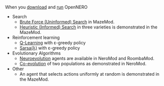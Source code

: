 When you [download](http://code.google.com/p/opennero/downloads/) and [run](RunningOpenNero.md) OpenNERO
  * Search
    * [Brute Force (Uninformed) Search](BruteForceSearch.md) in MazeMod.
    * [Heuristic (Informed) Search](HeuristicSearch.md) in three varieties is demonstrated in the MazeMod.
  * Reinforcement learning
    * [Q-Learning](QLearning.md) with ε-greedy policy
    * [Sarsa(λ)](SarsaLearning.md) with ε-greedy policy
  * Evolutionary Algorithms
    * [Neuroevolution](NeuroEvolution.md) agents are available in NeroMod and RoombaMod.
    * [Co-evolution](CoEvolution.md) of two populations as demonstrated in NeroMod.
  * Other
    * An agent that selects actions uniformly at random is demonstrated in the MazeMod.